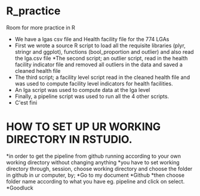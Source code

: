 R_practice
==========

Room for more practice in R

* We have a lgas csv file and Health facility file for the 774 LGAs
* First we wrote a source R script to load all the requisite libraries (plyr, stringr and ggplot), functions (bool_proportion and outlier) and also read the lga.csv file
*The second script; an outlier script, read in the health facility indicator file and removed all outliers in the data and saved a cleaned health file
* The third script; a facility level script read in the cleaned health file and was used to compute facility level indicators for health facilities.
* An lga script was used to compute data at the lga level
* Finally, a pipeline script was used to run all the 4 other scripts.
* C'est fini

# HOW TO SET UP UR WORKING DIRECTORY IN RSTUDIO.
*in order to get the pipeline from github running according to your own working directory without changing anything
*you have to set working directory through, session, choose working directory and choose the folder in github in ur computer, by;
*Go to my document
*Github
*then choose folder name according to what you have eg. pipeline and click on select.
*Goodluck